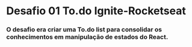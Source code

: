 # Desafio 01 To.do Ignite-Rocketseat
### O desafio era criar uma To.do list para consolidar os conhecimentos em manipulação de estados do React.
